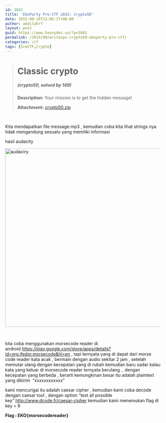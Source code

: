 ```yaml
---
id: 1841
title: 'EkoParty Pre-CTF 2015: Crypto50'
date: 2015-09-16T12:05:17+00:00
author: abdilahrf
layout: post
guid: https://www.hasnydes.us/?p=1841
permalink: /2015/09/writeups-crypto50-ekoparty-pre-ctf/
categories: ctf
tags: [IceCTF,Crypto]
---
```

> # Classic crypto
> 
> ##### (crypto50, solved by 149)
> 
> **Description:** Your mission is to get the hidden message!
> 
> **Attachment:** [crypto50.zip](https://ctf.ekoparty.org/static/files/crypto50.zip)

&nbsp;

Kita mendapatkan file message.mp3 , kemudian coba kita lihat strings nya tidak mengandung sesuatu yang memiliki informasi


hasil audacity

[<img class="aligncenter size-large wp-image-1842" src="http://abdilahrf.github.io/images/2015/09/audaciry-1024x576.png" alt="audaciry" width="1024" height="576" />](http://abdilahrf.github.io/images/2015/09/audaciry.png)

&nbsp;

kita coba menggunakan morsecode reader di android https://play.google.com/store/apps/details?id=org.jfedor.morsecode&hl=en , tapi ternyata yang di dapat dari morse code reader kata acak , bermain dengan audio sekitar 2 jam , setelah memutar ulang dengan kecepatan yang di rubah kemudian baru sadar kalau kata yang keluar di morsecode reader ternyata berulang .. dengan kecepatan yang berbeda , berarti kemungkinan besar itu adalah plaintext yang dikirim  &#8220;xxxxxxxxxxxx&#8221;

kami mencurigai itu adalah caesar cipher , kemudian kami coba decode dengan caesar tool , dengan option &#8220;test all possible key&#8221; http://www.dcode.fr/caesar-cipher kemudian kami menemukan flag di key = 6

**Flag : EKO{morsecodereader}**